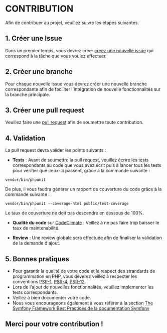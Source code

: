 # CONTRIBUTION

Afin de contribuer au projet, veuillez suivre les étapes suivantes.

## 1. Créer une Issue<br>
   Dans un premier temps, vous devrez créer [créez une nouvelle issue](https://github.com/HyacineAlnuma/PHP-P8/issues) qui correspond à la tâche que vous voulez effectuer.

## 2. Créer une branche<br>
   Pour chaque nouvelle issue vous devrez créer une nouvelle branche correspondante afin de faciliter l'intégration de nouvelle fonctionnalités sur la branche principale.

## 3. Créer une pull request<br>
   Veuillez faire une [pull request](https://github.com/HyacineAlnuma/PHP-P8/pulls) afin de soumettre toute contribution.

## 4. Validation
   La pull request devra valider les points suivants :
   * __Tests__ : Avant de soumettre la pull request, veuillez écrire les tests correspondants au code que vous avez écrit puis à lancer tous les tests pour vérifier que ceux-ci passent, grâce à la commande suivante :
```
vendor/bin/phpunit
```
   De plus, il vous faudra générer un rapport de couverture du code grâce à la commande suivante :
```
vendor/bin/phpunit --coverage-html public/test-coverage
```
   Le taux de couverture ne doit pas descendre en dessous de 100%.
   
   * __Qualité du code__ sur [CodeClimate](https://codeclimate.com/github/HyacineAlnuma/PHP-P8) :  Veillez à ne pas faire trop baisser le taux de maintenabilité.
   
   * __Review__ : Une review globale sera effectuée afin de finaliser la validation de la demande d'ajout.

## 5. Bonnes pratiques
   * Pour garantir la qualité de votre code et le respect des strandards de programmation en PHP, vous deverez veillez à respecter les conventions [PSR-1](https://www.php-fig.org/psr/psr-1/), [PSR-4](https://www.php-fig.org/psr/psr-4/), [PSR-12](https://www.php-fig.org/psr/psr-12/).
   * Lors de l'ajout de nouvelles fonctionnalités, veuillez implementer les tests correspondants.
   * Veillez à bien documenter votre code.
   * Nous vous encourageons également à vous référer à la section [The Symfony Framework Best Practices de la documentation Symfony](https://symfony.com/doc/4.4/best_practices.html)

## Merci pour votre contribution !